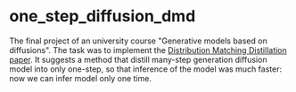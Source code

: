 # one_step_diffusion_dmd
The final project of an university course "Generative models based on diffusions". The task was to implement the [Distribution Matching Distillation paper](https://arxiv.org/abs/2311.18828).
It suggests a method that distill many-step generation diffusion model into only one-step, so that inference of the model was much faster: now we can infer model only one time.
